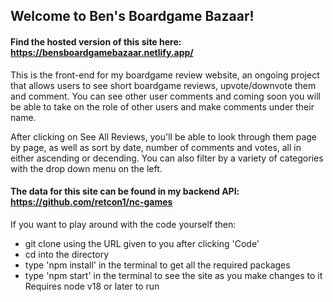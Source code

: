 ## Welcome to Ben's Boardgame Bazaar!

#### Find the hosted version of this site here: https://bensboardgamebazaar.netlify.app/

This is the front-end for my boardgame review website, an ongoing project that allows users to see short boardgame reviews, upvote/downvote them and comment. You can see other user comments and coming soon you will be able to take on the role of other users and make comments under their name.

After clicking on See All Reviews, you'll be able to look through them page by page, as well as sort by date, number of comments and votes, all in either ascending or decending. You can also filter by a variety of categories with the drop down menu on the left.

#### The data for this site can be found in my backend API: https://github.com/retcon1/nc-games

If you want to play around with the code yourself then: 
  - git clone using the URL given to you after clicking 'Code'
  - cd into the directory
  - type 'npm install' in the terminal to get all the required packages
  - type 'npm start' in the terminal to see the site as you make changes to it
Requires node v18 or later to run
